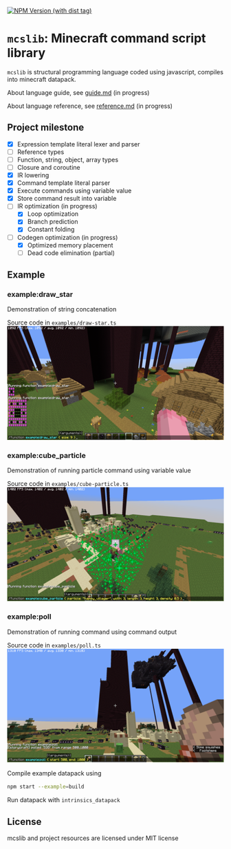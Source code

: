 [![NPM Version (with dist tag)](https://img.shields.io/npm/v/mcslib/latest)](https://www.npmjs.com/package/mcslib)
# `mcslib`: Minecraft command script library
`mcslib` is structural programming language coded using javascript, compiles into minecraft datapack.

About language guide, see [guide.md](./guide.md) (in progress)

About language reference, see [reference.md](./reference.md) (in progress)

## Project milestone
 - [x] Expression template literal lexer and parser
 - [ ] Reference types
 - [ ] Function, string, object, array types
 - [ ] Closure and coroutine
 - [x] IR lowering
 - [x] Command template literal parser
 - [x] Execute commands using variable value
 - [x] Store command result into variable
 - [ ] IR optimization (in progress)
   - [x] Loop optimization
   - [x] Branch prediction
   - [x] Constant folding
 - [ ] Codegen optimization (in progress)
   - [x] Optimized memory placement
   - [ ] Dead code elimination (partial)

## Example
### example:draw_star
Demonstration of string concatenation

Source code in `examples/draw-star.ts`
![Draw star example preview](./assets/draw_star.png)

### example:cube_particle
Demonstration of running particle command using variable value

Source code in `examples/cube-particle.ts`
![Cube particle example preview](./assets/cube_particle.png)

### example:poll
Demonstration of running command using command output

Source code in `examples/poll.ts`
![poll example preview](./assets/poll.png)

Compile example datapack using
```bash
npm start --example=build
```
Run datapack with `intrinsics_datapack`

## License
mcslib and project resources are licensed under MIT license
